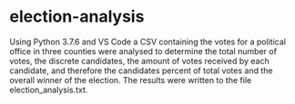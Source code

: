 # election-analysis
Using Python 3.7.6 and VS Code a CSV containing the votes for a political office in three counties were analysed to determine the total number of votes, the discrete candidates, the amount of votes received by each candidate, and therefore the candidates percent of total votes and the overall winner of the election.  The results were written to the file election_analysis.txt.  
